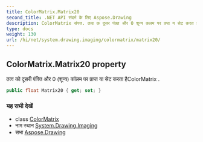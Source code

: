 ```yaml
---
title: ColorMatrix.Matrix20
second_title: .NET API संदर्भ के लिए Aspose.Drawing
description: ColorMatrix संपत्त. तत्व क दूसर पंक्त और 0 शून्य कलम पर प्रप्त य सेट करत हैColorMatrix .
type: docs
weight: 130
url: /hi/net/system.drawing.imaging/colormatrix/matrix20/
---
```

## ColorMatrix.Matrix20 property

तत्व को दूसरी पंक्ति और 0 (शून्य) कॉलम पर प्राप्त या सेट करता हैColorMatrix .

```csharp
public float Matrix20 { get; set; }
```

### यह सभी देखें

* class [ColorMatrix](../)
* नाम स्थान [System.Drawing.Imaging](../../colormatrix/)
* सभा [Aspose.Drawing](../../../)


